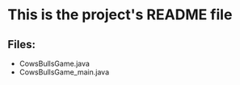 # This is the project's README file

## __Files__:
 	
 - CowsBullsGame.java
 - CowsBullsGame_main.java
